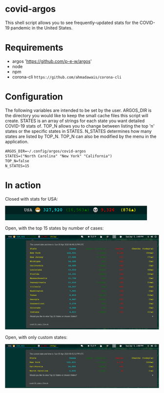 # covid-argos
This shell script allows you to see frequently-updated stats for the COVID-19 pandemic in the United States.

# Requirements
- argos 'https://github.com/p-e-w/argos'
- node
- npm
- corona-cli `https://github.com/ahmadawais/corona-cli`

# Configuration
The following variables are intended to be set by the user. ARGOS_DIR is the directory you would like to keep the small cache files this script will create. STATES is an array of strings for each state you want detailed COVID-19 stats of. TOP_N allows you to change between listing the top 'n' states or the specific states in STATES. N_STATES determines how many states are listed by TOP_N. TOP_N can also be modified by the menu in the application.
```
ARGOS_DIR=~/.config/argos/covid-argos                                             
STATES=("North Carolina" "New York" "California")                             
TOP_N=false                                                                   
N_STATES=15  
```    
# In action

Closed with stats for USA:

![An image showing the menu collapsed and the current stats for the United States.](screens/covid-19_menubar.png)

Open, with the top 15 states by number of cases:

![An image showing the menu open and the top 15 states by number of cases.](screens/covid-19_top15_states.png)

Open, with only custom states:

![An image showing the menu open and the top 15 states by number of cases.](screens/covid-19_custom_states.png)
